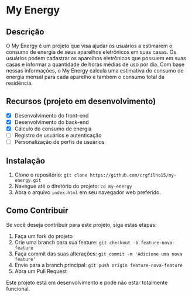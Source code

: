 # My Energy

## Descrição

O My Energy é um projeto que visa ajudar os usuários a estimarem o consumo de energia de seus aparelhos eletrônicos em suas casas. Os usuários podem cadastrar os aparelhos eletrônicos que possuem em suas casas e informar a quantidade de horas médias de uso por dia. Com base nessas informações, o My Energy calcula uma estimativa do consumo de energia mensal para cada aparelho e também o consumo total da residência.

## Recursos (projeto em desenvolvimento)

- [x] Desenvolvimento do front-end
- [x] Desenvolvimento do back-end
- [x] Cálculo do consumo de energia
- [ ] Registro de usuários e autenticação
- [ ] Personalização de perfis de usuários

## Instalação

1. Clone o repositório: `git clone https://github.com/crgfilho15/my-energy.git`
2. Navegue até o diretório do projeto: `cd my-energy`
3. Abra o arquivo `index.html` em seu navegador web preferido.

## Como Contribuir

Se você deseja contribuir para este projeto, siga estas etapas:

1. Faça um fork do projeto
2. Crie uma branch para sua feature: `git checkout -b feature-nova-feature`
3. Faça commit das suas alterações: `git commit -m 'Adicione uma nova feature'`
4. Envie para a branch principal: `git push origin feature-nova-feature`
5. Abra um Pull Request

Este projeto está em desenvolvimento e pode não estar totalmente funcional.

